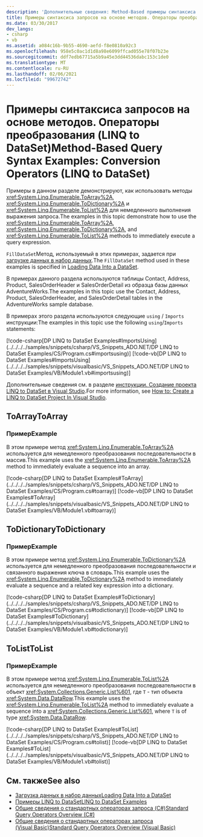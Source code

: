 ```yaml
---
description: 'Дополнительные сведения: Method-Based примеры синтаксиса запросов: операторы преобразования (LINQ to DataSet)'
title: Примеры синтаксиса запросов на основе методов. Операторы преобразования (LINQ to DataSet)
ms.date: 03/30/2017
dev_langs:
- csharp
- vb
ms.assetid: a084c16b-9b55-4690-aefd-f8e0810a92c3
ms.openlocfilehash: 958e5c0ac1d1d8a98e6099ffcad055e78f07b23e
ms.sourcegitcommit: ddf7edb67715a5b9a45e3dd44536dabc153c1de0
ms.translationtype: MT
ms.contentlocale: ru-RU
ms.lasthandoff: 02/06/2021
ms.locfileid: "99672742"
---
```

# <a name="method-based-query-syntax-examples-conversion-operators-linq-to-dataset"></a><span data-ttu-id="fe68f-103">Примеры синтаксиса запросов на основе методов. Операторы преобразования (LINQ to DataSet)</span><span class="sxs-lookup"><span data-stu-id="fe68f-103">Method-Based Query Syntax Examples: Conversion Operators (LINQ to DataSet)</span></span>

<span data-ttu-id="fe68f-104">Примеры в данном разделе демонстрируют, как использовать методы <xref:System.Linq.Enumerable.ToArray%2A>, <xref:System.Linq.Enumerable.ToDictionary%2A> и <xref:System.Linq.Enumerable.ToList%2A> для немедленного выполнения выражения запроса.</span><span class="sxs-lookup"><span data-stu-id="fe68f-104">The examples in this topic demonstrate how to use the <xref:System.Linq.Enumerable.ToArray%2A>, <xref:System.Linq.Enumerable.ToDictionary%2A>, and <xref:System.Linq.Enumerable.ToList%2A> methods to immediately execute a query expression.</span></span>  
  
 <span data-ttu-id="fe68f-105">`FillDataSet`Метод, используемый в этих примерах, задается при [загрузке данных в набор данных](loading-data-into-a-dataset.md).</span><span class="sxs-lookup"><span data-stu-id="fe68f-105">The `FillDataSet` method used in these examples is specified in [Loading Data Into a DataSet](loading-data-into-a-dataset.md).</span></span>  
  
 <span data-ttu-id="fe68f-106">В примерах данного раздела используются таблицы Contact, Address, Product, SalesOrderHeader и SalesOrderDetail из образца базы данных AdventureWorks.</span><span class="sxs-lookup"><span data-stu-id="fe68f-106">The examples in this topic use the Contact, Address, Product, SalesOrderHeader, and SalesOrderDetail tables in the AdventureWorks sample database.</span></span>  
  
 <span data-ttu-id="fe68f-107">В примерах этого раздела используются следующие `using` / `Imports` инструкции:</span><span class="sxs-lookup"><span data-stu-id="fe68f-107">The examples in this topic use the following `using`/`Imports` statements:</span></span>  
  
 [!code-csharp[DP LINQ to DataSet Examples#ImportsUsing](../../../../samples/snippets/csharp/VS_Snippets_ADO.NET/DP LINQ to DataSet Examples/CS/Program.cs#importsusing)]
 [!code-vb[DP LINQ to DataSet Examples#ImportsUsing](../../../../samples/snippets/visualbasic/VS_Snippets_ADO.NET/DP LINQ to DataSet Examples/VB/Module1.vb#importsusing)]  
  
 <span data-ttu-id="fe68f-108">Дополнительные сведения см. в разделе [инструкции. Создание проекта LINQ to DataSet в Visual Studio](how-to-create-a-linq-to-dataset-project-in-vs.md).</span><span class="sxs-lookup"><span data-stu-id="fe68f-108">For more information, see [How to: Create a LINQ to DataSet Project In Visual Studio](how-to-create-a-linq-to-dataset-project-in-vs.md).</span></span>  
  
## <a name="toarray"></a><span data-ttu-id="fe68f-109">ToArray</span><span class="sxs-lookup"><span data-stu-id="fe68f-109">ToArray</span></span>  
  
### <a name="example"></a><span data-ttu-id="fe68f-110">Пример</span><span class="sxs-lookup"><span data-stu-id="fe68f-110">Example</span></span>  

 <span data-ttu-id="fe68f-111">В этом примере метод <xref:System.Linq.Enumerable.ToArray%2A> используется для немедленного преобразования последовательности в массив.</span><span class="sxs-lookup"><span data-stu-id="fe68f-111">This example uses the <xref:System.Linq.Enumerable.ToArray%2A> method to immediately evaluate a sequence into an array.</span></span>  
  
 [!code-csharp[DP LINQ to DataSet Examples#ToArray](../../../../samples/snippets/csharp/VS_Snippets_ADO.NET/DP LINQ to DataSet Examples/CS/Program.cs#toarray)]
 [!code-vb[DP LINQ to DataSet Examples#ToArray](../../../../samples/snippets/visualbasic/VS_Snippets_ADO.NET/DP LINQ to DataSet Examples/VB/Module1.vb#toarray)]  
  
## <a name="todictionary"></a><span data-ttu-id="fe68f-112">ToDictionary</span><span class="sxs-lookup"><span data-stu-id="fe68f-112">ToDictionary</span></span>  
  
### <a name="example"></a><span data-ttu-id="fe68f-113">Пример</span><span class="sxs-lookup"><span data-stu-id="fe68f-113">Example</span></span>  

 <span data-ttu-id="fe68f-114">В этом примере метод <xref:System.Linq.Enumerable.ToDictionary%2A> используется для немедленного преобразования последовательности и связанного выражения ключа в словарь.</span><span class="sxs-lookup"><span data-stu-id="fe68f-114">This example uses the <xref:System.Linq.Enumerable.ToDictionary%2A> method to immediately evaluate a sequence and a related key expression into a dictionary.</span></span>  
  
 [!code-csharp[DP LINQ to DataSet Examples#ToDictionary](../../../../samples/snippets/csharp/VS_Snippets_ADO.NET/DP LINQ to DataSet Examples/CS/Program.cs#todictionary)]
 [!code-vb[DP LINQ to DataSet Examples#ToDictionary](../../../../samples/snippets/visualbasic/VS_Snippets_ADO.NET/DP LINQ to DataSet Examples/VB/Module1.vb#todictionary)]  
  
## <a name="tolist"></a><span data-ttu-id="fe68f-115">ToList</span><span class="sxs-lookup"><span data-stu-id="fe68f-115">ToList</span></span>  
  
### <a name="example"></a><span data-ttu-id="fe68f-116">Пример</span><span class="sxs-lookup"><span data-stu-id="fe68f-116">Example</span></span>  

 <span data-ttu-id="fe68f-117">В этом примере метод <xref:System.Linq.Enumerable.ToList%2A> используется для немедленного преобразования последовательности в объект <xref:System.Collections.Generic.List%601>, где `T` - тип объекта <xref:System.Data.DataRow>.</span><span class="sxs-lookup"><span data-stu-id="fe68f-117">This example uses the <xref:System.Linq.Enumerable.ToList%2A> method to immediately evaluate a sequence into a <xref:System.Collections.Generic.List%601>, where `T` is of type <xref:System.Data.DataRow>.</span></span>  
  
 [!code-csharp[DP LINQ to DataSet Examples#ToList](../../../../samples/snippets/csharp/VS_Snippets_ADO.NET/DP LINQ to DataSet Examples/CS/Program.cs#tolist)]
 [!code-vb[DP LINQ to DataSet Examples#ToList](../../../../samples/snippets/visualbasic/VS_Snippets_ADO.NET/DP LINQ to DataSet Examples/VB/Module1.vb#tolist)]  
  
## <a name="see-also"></a><span data-ttu-id="fe68f-118">См. также</span><span class="sxs-lookup"><span data-stu-id="fe68f-118">See also</span></span>

- [<span data-ttu-id="fe68f-119">Загрузка данных в набор данных</span><span class="sxs-lookup"><span data-stu-id="fe68f-119">Loading Data Into a DataSet</span></span>](loading-data-into-a-dataset.md)
- [<span data-ttu-id="fe68f-120">Примеры LINQ to DataSet</span><span class="sxs-lookup"><span data-stu-id="fe68f-120">LINQ to DataSet Examples</span></span>](linq-to-dataset-examples.md)
- [<span data-ttu-id="fe68f-121">Общие сведения о стандартных операторах запроса (C#)</span><span class="sxs-lookup"><span data-stu-id="fe68f-121">Standard Query Operators Overview (C#)</span></span>](../../../csharp/programming-guide/concepts/linq/standard-query-operators-overview.md)
- [<span data-ttu-id="fe68f-122">Общие сведения о стандартных операторах запроса (Visual Basic)</span><span class="sxs-lookup"><span data-stu-id="fe68f-122">Standard Query Operators Overview (Visual Basic)</span></span>](../../../visual-basic/programming-guide/concepts/linq/standard-query-operators-overview.md)
